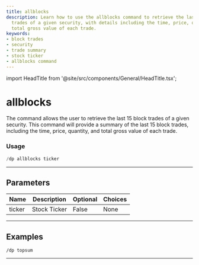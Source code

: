 ```yaml
---
title: allblocks
description: Learn how to use the allblocks command to retrieve the last 15 block
  trades of a given security, with details including the time, price, quantity, and
  total gross value of each trade.
keywords:
- block trades
- security
- trade summary
- stock ticker
- allblocks command
---
```


import HeadTitle from '@site/src/components/General/HeadTitle.tsx';

<HeadTitle title="allblocks - Darkpool - Discord - Reference | OpenBB Bot Docs" />

# allblocks

The command allows the user to retrieve the last 15 block trades of a given security. This command will provide a summary of the last 15 block trades, including the time, price, quantity, and total gross value of each trade.

### Usage

```python wordwrap
/dp allblocks ticker
```

---

## Parameters

| Name | Description | Optional | Choices |
| ---- | ----------- | -------- | ------- |
| ticker | Stock Ticker | False | None |


---

## Examples

```
/dp topsum
```

---
